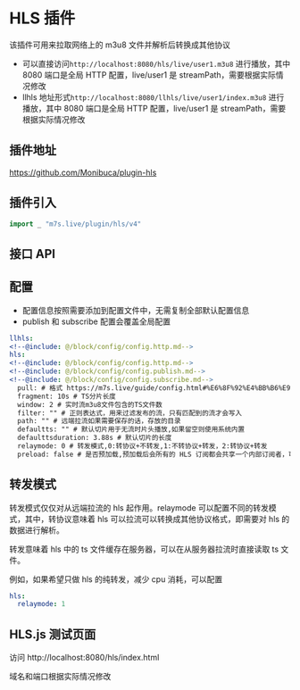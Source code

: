 # HLS 插件

该插件可用来拉取网络上的 m3u8 文件并解析后转换成其他协议

- 可以直接访问`http://localhost:8080/hls/live/user1.m3u8` 进行播放，其中 8080 端口是全局 HTTP 配置，live/user1 是 streamPath，需要根据实际情况修改
- llhls 地址形式`http://localhost:8080/llhls/live/user1/index.m3u8` 进行播放，其中 8080 端口是全局 HTTP 配置，live/user1 是 streamPath，需要根据实际情况修改

## 插件地址

https://github.com/Monibuca/plugin-hls

## 插件引入

```go
import _ "m7s.live/plugin/hls/v4"
```

## 接口 API

<!--@include: @/block/api/api.hls.md-->

## 配置

- 配置信息按照需要添加到配置文件中，无需复制全部默认配置信息
- publish 和 subscribe 配置会覆盖全局配置

```yaml
llhls:
<!--@include: @/block/config/config.http.md-->
hls:
<!--@include: @/block/config/config.http.md-->
<!--@include: @/block/config/config.publish.md-->
<!--@include: @/block/config/config.subscribe.md-->
  pull: # 格式 https://m7s.live/guide/config.html#%E6%8F%92%E4%BB%B6%E9%85%8D%E7%BD%AE
  fragment: 10s # TS分片长度
  window: 2 # 实时流m3u8文件包含的TS文件数
  filter: "" # 正则表达式，用来过滤发布的流，只有匹配到的流才会写入
  path: "" # 远端拉流如果需要保存的话，存放的目录
  defaultts: "" # 默认切片用于无流时片头播放,如果留空则使用系统内置
  defaulttsduration: 3.88s # 默认切片的长度
  relaymode: 0 # 转发模式,0:转协议+不转发,1:不转协议+转发，2:转协议+转发
  preload: false # 是否预加载,预加载后会所有的 HLS 订阅都会共享一个内部订阅者，可以加快播放速度，但是无法使用按需关流
```

## 转发模式

转发模式仅仅对从远端拉流的 hls 起作用。relaymode 可以配置不同的转发模式，其中，转协议意味着 hls 可以拉流可以转换成其他协议格式，即需要对 hls 的数据进行解析。

转发意味着 hls 中的 ts 文件缓存在服务器，可以在从服务器拉流时直接读取 ts 文件。

例如，如果希望只做 hls 的纯转发，减少 cpu 消耗，可以配置

```yaml
hls:
  relaymode: 1
```

## HLS.js 测试页面

访问 http://localhost:8080/hls/index.html

域名和端口根据实际情况修改
